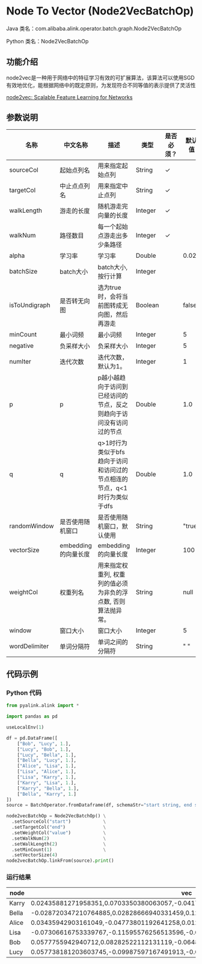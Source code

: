 # Node To Vector (Node2VecBatchOp)
Java 类名：com.alibaba.alink.operator.batch.graph.Node2VecBatchOp

Python 类名：Node2VecBatchOp


## 功能介绍

node2vec是一种用于网络中的特征学习有效的可扩展算法，该算法可以使用SGD有效地优化，能根据网络中的既定原则，为发现符合不同等值的表示提供了灵活性

[node2vec: Scalable Feature Learning for Networks](https://cs.stanford.edu/~jure/pubs/node2vec-kdd16.pdf)

## 参数说明


| 名称 | 中文名称 | 描述 | 类型 | 是否必须？ | 默认值 |
| --- | --- | --- | --- | --- | --- |
| sourceCol | 起始点列名 | 用来指定起始点列 | String | ✓ |  |
| targetCol | 中止点点列名 | 用来指定中止点列 | String | ✓ |  |
| walkLength | 游走的长度 | 随机游走完向量的长度 | Integer | ✓ |  |
| walkNum | 路径数目 | 每一个起始点游走出多少条路径 | Integer | ✓ |  |
| alpha | 学习率 | 学习率 | Double |  | 0.025 |
| batchSize | batch大小 | batch大小, 按行计算 | Integer |  |  |
| isToUndigraph | 是否转无向图 | 选为true时，会将当前图转成无向图，然后再游走 | Boolean |  | false |
| minCount | 最小词频 | 最小词频 | Integer |  | 5 |
| negative | 负采样大小 | 负采样大小 | Integer |  | 5 |
| numIter | 迭代次数 | 迭代次数，默认为1。 | Integer |  | 1 |
| p | p | p越小越趋向于访问到已经访问的节点，反之则趋向于访问没有访问过的节点 | Double |  | 1.0 |
| q | q | q>1时行为类似于bfs趋向于访问和访问过的节点相连的节点，q<1时行为类似于dfs | Double |  | 1.0 |
| randomWindow | 是否使用随机窗口 | 是否使用随机窗口，默认使用 | String |  | "true" |
| vectorSize | embedding的向量长度 | embedding的向量长度 | Integer |  | 100 |
| weightCol | 权重列名 | 用来指定权重列, 权重列的值必须为非负的浮点数, 否则算法抛异常。 | String |  | null |
| window | 窗口大小 | 窗口大小 | Integer |  | 5 |
| wordDelimiter | 单词分隔符 | 单词之间的分隔符 | String |  | " " |



## 代码示例
### Python 代码
```python
from pyalink.alink import *

import pandas as pd

useLocalEnv(1)

df = pd.DataFrame([
    ["Bob", "Lucy", 1.],
    ["Lucy", "Bob", 1.],
    ["Lucy", "Bella", 1.],
    ["Bella", "Lucy", 1.],
    ["Alice", "Lisa", 1.],
    ["Lisa", "Alice", 1.],
    ["Lisa", "Karry", 1.],
    ["Karry", "Lisa", 1.],
    ["Karry", "Bella", 1.],
    ["Bella", "Karry", 1.]
])
source = BatchOperator.fromDataframe(df, schemaStr="start string, end string, value double")

node2vecBatchOp = Node2VecBatchOp() \
  .setSourceCol("start")            \
  .setTargetCol("end")              \
  .setWeightCol("value")            \
  .setWalkNum(2)                    \
  .setWalkLength(2)                 \
  .setMinCount(1)                   \
  .setVectorSize(4)
node2vecBatchOp.linkFrom(source).print()
```

### 运行结果

| node  | vec                                                                                  |
|-------|--------------------------------------------------------------------------------------|
| Karry | 0.02435881271958351,0.0703350380063057,-0.04173225536942482,-0.06183897703886032     |
| Bella | -0.028720347210764885,0.02828666940331459,0.12123052030801773,0.12075022608041763    |
| Alice | 0.03435942903161049,-0.04773801192641258,0.0125938905403018,-0.09576953202486038     |
| Lisa  | -0.07306616753339767,-0.11595576256513596,-0.04181118682026863,0.03970039263367653   |
| Bob   | 0.0577755942940712,0.08282522112131119,-0.06487344205379486,0.026600968092679977     |
| Lucy  | 0.057738181203603745,-0.09987597167491913,-0.022486409172415733,-0.02312176302075386 |



